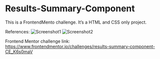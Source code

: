 # Results-Summary-Component
 This is a FrontendMento challenge. It’s a HTML and CSS only project.

References:
![Screenshot1](https://res.cloudinary.com/dz209s6jk/image/upload/f_auto,q_auto,w_700/Challenges/itfowh1sglktuzfi7vj6.jpg)
![Screenshot2](https://res.cloudinary.com/dz209s6jk/image/upload/f_auto,q_auto,w_700/Challenges/aqbssn4qnnb7jwp9kbw2.jpg)

Frontend Mentor challenge link:
<https://www.frontendmentor.io/challenges/results-summary-component-CE_K6s0maV>
